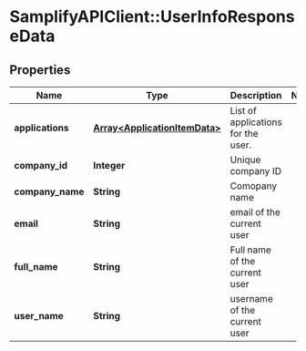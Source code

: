 # SamplifyAPIClient::UserInfoResponseData

## Properties
Name | Type | Description | Notes
------------ | ------------- | ------------- | -------------
**applications** | [**Array&lt;ApplicationItemData&gt;**](ApplicationItemData.md) | List of applications for the user. | 
**company_id** | **Integer** | Unique company ID | 
**company_name** | **String** | Comopany name | 
**email** | **String** | email of the current user | 
**full_name** | **String** | Full name of the current user | 
**user_name** | **String** | username of the current user | 


